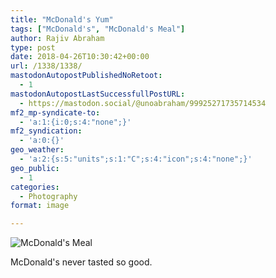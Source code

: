 ```yaml
---
title: "McDonald's Yum"
tags: ["McDonald's", "McDonald's Meal"]
author: Rajiv Abraham
type: post
date: 2018-04-26T10:30:42+00:00
url: /1338/1338/
mastodonAutopostPublishedNoRetoot:
  - 1
mastodonAutopostLastSuccessfullPostURL:
  - https://mastodon.social/@unoabraham/99925271735714534
mf2_mp-syndicate-to:
  - 'a:1:{i:0;s:4:"none";}'
mf2_syndication:
  - 'a:0:{}'
geo_weather:
  - 'a:2:{s:5:"units";s:1:"C";s:4:"icon";s:4:"none";}'
geo_public:
  - 1
categories:
  - Photography
format: image

---
```

![McDonald's Meal](/images/IMG_20180426_130229.jpg "McDonald's Meal")

McDonald's never tasted so good.